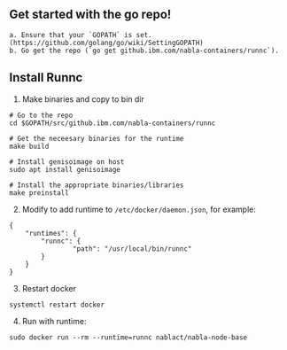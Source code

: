 ## Get started with the go repo!
```
a. Ensure that your `GOPATH` is set. (https://github.com/golang/go/wiki/SettingGOPATH)
b. Go get the repo (`go get github.ibm.com/nabla-containers/runnc`).
```

## Install Runnc

1. Make binaries and copy to bin dir
```
# Go to the repo
cd $GOPATH/src/github.ibm.com/nabla-containers/runnc

# Get the neceesary binaries for the runtime
make build

# Install genisoimage on host
sudo apt install genisoimage

# Install the appropriate binaries/libraries
make preinstall
```

2. Modify to add runtime to `/etc/docker/daemon.json`, for example:
```
{
    "runtimes": {
        "runnc": {
                "path": "/usr/local/bin/runnc"
        }
    }
}
```

3. Restart docker 

```systemctl restart docker```

4. Run with runtime:

```sudo docker run --rm --runtime=runnc nablact/nabla-node-base```
